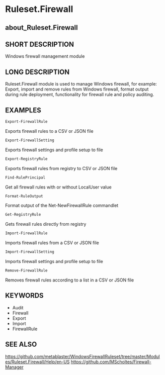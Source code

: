 
# Ruleset.Firewall

## about_Ruleset.Firewall

## SHORT DESCRIPTION

Windows firewall management module

## LONG DESCRIPTION

Ruleset.Firewall module is used to manage Windows firewall, for example:
Export, import and remove rules from Windows firewall, format output during rule deployment,
functionality for firewall rule and policy auditing.

## EXAMPLES

```powershell
Export-FirewallRule
```

Exports firewall rules to a CSV or JSON file

```powershell
Export-FirewallSetting
```

Exports firewall settings and profile setup to file

```powershell
Export-RegistryRule
```

Exports firewall rules from registry to CSV or JSON file

```powershell
Find-RulePrincipal
```

Get all firewall rules with or without LocalUser value

```powershell
Format-RuleOutput
```

Format output of the Net-NewFirewallRule commandlet

```powershell
Get-RegistryRule
```

Gets firewall rules directly from registry

```powershell
Import-FirewallRule
```

Imports firewall rules from a CSV or JSON file

```powershell
Import-FirewallSetting
```

Imports firewall settings and profile setup to file

```powershell
Remove-FirewallRule
```

Removes firewall rules according to a list in a CSV or JSON file

## KEYWORDS

- Audit
- Firewall
- Export
- Import
- FirewallRule

## SEE ALSO

https://github.com/metablaster/WindowsFirewallRuleset/tree/master/Modules/Ruleset.Firewall/Help/en-US
https://github.com/MScholtes/Firewall-Manager
